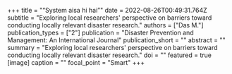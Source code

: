 +++
title = "“System aisa hi hai”"
date = 2022-08-26T00:49:31.764Z
subtitle = "Exploring local researchers' perspective on barriers toward conducting locally relevant disaster research."
authors = ["Das M."]
publication_types = ["2"]
publication = "Disaster Prevention and Management: An International Journal"
publication_short = ""
abstract = ""
summary = "Exploring local researchers' perspective on barriers toward conducting locally relevant disaster research."
doi = ""
featured = true
[image]
  caption = ""
  focal_point = "Smart"
+++
